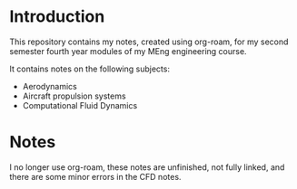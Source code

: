 # Introduction

This repository contains my notes, created using org-roam, for my second semester fourth year modules of my MEng engineering course.

It contains notes on the following subjects:
- Aerodynamics
- Aircraft propulsion systems
- Computational Fluid Dynamics

# Notes
I no longer use org-roam, these notes are unfinished, not fully linked, and there are some minor errors in the CFD notes.
